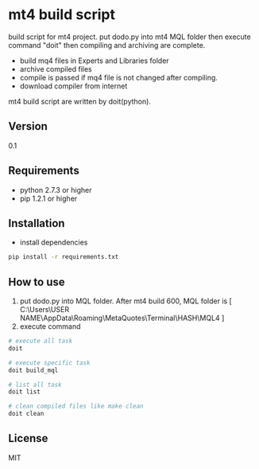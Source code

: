 mt4 build script
=========

build script for mt4 project. put dodo.py into mt4 MQL folder then execute command "doit" then compiling and archiving are complete.

  - build mq4 files in Experts and Libraries folder
  - archive compiled files
  - compile is passed if mq4 file is not changed after compiling.
  - download compiler from internet

mt4 build script are written by doit(python).

Version
----

0.1

Requirements
--------------
 * python 2.7.3 or higher
 * pip 1.2.1 or higher

Installation
--------------
* install dependencies
```sh
pip install -r requirements.txt
```

How to use
--------------
1. put dodo.py into MQL folder. After mt4 build 600, MQL folder is [ C:\Users\USER NAME\AppData\Roaming\MetaQuotes\Terminal\HASH\MQL4 ]
1. execute command

```sh
# execute all task
doit

# execute specific task
doit build_mql

# list all task
doit list

# clean compiled files like make clean
doit clean
```


License
----

MIT


